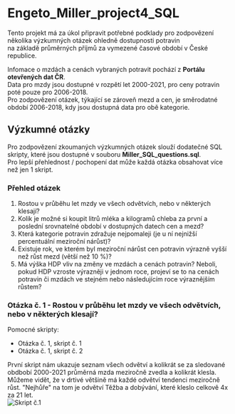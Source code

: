 # Engeto_Miller_project4_SQL
Tento projekt má za úkol připravit potřebné podklady pro zodpovězení několika výzkumných otázek ohledně dostupnosti potravin  
na základě průměrných příjmů za vymezené časové období v České republice.    

Infomace o mzdách a cenách vybraných potravit pochází z **Portálu otevřených dat ČR**.  
Data pro mzdy jsou dostupné v rozpětí let 2000-2021, pro ceny potravin poté pouze pro 2006-2018.  
Pro zodpovězení otázek, týkající se zároveň mezd a cen, je směrodatné období 2006-2018, kdy jsou dostupná data pro obě kategorie.  

## Výzkumné otázky ##
Pro zodpovězení zkoumaných výzkumných otázek slouží dodatečné SQL skripty, které jsou dostupné v souboru **Miller_SQL_questions.sql**.  
Pro lepší přehlednost / pochopení dat může každá otázka obsahovat více než jen 1 skript.    

### Přehled otázek ###
1. Rostou v průběhu let mzdy ve všech odvětvích, nebo v některých klesají?
2. Kolik je možné si koupit litrů mléka a kilogramů chleba za první a poslední srovnatelné období v dostupných datech cen a mezd?
3. Která kategorie potravin zdražuje nejpomaleji (je u ní nejnižší percentuální meziroční nárůst)?
4. Existuje rok, ve kterém byl meziroční nárůst cen potravin výrazně vyšší než růst mezd (větší než 10 %)?
5. Má výška HDP vliv na změny ve mzdách a cenách potravin? Neboli, pokud HDP vzroste výrazněji v jednom roce, projeví se to na cenách potravin či mzdách ve stejném nebo následujícím roce výraznějším růstem?  

### Otázka č. 1 - Rostou v průběhu let mzdy ve všech odvětvích, nebo v některých klesají? ###  
Pomocné skripty:
- Otázka č. 1, skript č. 1
- Otázka č. 1, skript č. 2  

První skript nám ukazuje seznam všech odvětví a kolikrát se za sledované obdbobí 2000-2021 průměrná mzda meziročně zvedla a kolikrát klesla.  
Můžeme vidět, že v drtivé většině má každé odvětví tendenci meziročně růst. "Nejhůře" na tom je odvětví Těžba a dobývání, které kleslo celkově 4x za 21 let.  
![Skript č.1](<img width="936" height="396" alt="image" src="https://github.com/user-attachments/assets/2fb40cf2-e9a3-41f4-8816-44078ddabf4e" />)

